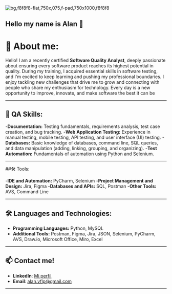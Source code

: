 ![bg,f8f8f8-flat,750x,075,f-pad,750x1000,f8f8f8](https://github.com/user-attachments/assets/24dd7d37-63ec-4b77-9520-1233f97fae20)

## Hello my name is Alan 👋

# 🙂 About me:

Hello! I am a recently certified **Software Quality Analyst**, deeply passionate about ensuring every software product reaches its highest potential in quality. During my training, I acquired essential skills in software testing, and I'm excited to keep learning and pushing my professional boundaries. I enjoy tackling new challenges that drive me to grow and connecting with people who share my enthusiasm for technology. Every day is a new opportunity to improve, innovate, and make software the best it can be

---

## 🙂 QA Skills:


-**Documentation:** Testing fundamentals, requirements analysis, test case creation, and bug tracking.
-**Web Application Testing:** Experience in manual testing, mobile testing, API testing, and user interface (UI) testing.
-**Databases:** Basic knowledge of databases, command line, SQL queries, and data manipulation (adding, linking, grouping, and organizing).
-**Test Automation:** Fundamentals of automation using Python and Selenium.



---

##🛠️ Tools:


-**IDE and Automation:** PyCharm, Selenium
-**Project Management and Design:** Jira, Figma
-**Databases and APIs:** SQL, Postman
-**Other Tools:** AVS, Command Line

---


## 🛠️ Languages and Technologies:

- **Programming Languages:** Python, MySQL
- **Additional Tools:** Postman, Figma, Jira, JSON, Selenium, PyCharm, AVS, Draw.io, Microsoft Office, Miro, Excel

  
---

## 📫 Contact me!

- **LinkedIn**: [Mi perfil](https://www.linkedin.com/in/alan-rodriguez-47142a334/)
- **Email**: [alan.vflp@gmail.com](mailto:alan.vflp@gmail.com)


---

